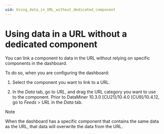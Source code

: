 ```yaml
---
uid: Using_data_in_URL_without_dedicated_component
---
```


# Using data in a URL without a dedicated component

You can link a component to data in the URL without relying on specific components in the dashboard.

To do so, when you are configuring the dashboard:

1. Select the component you want to link to a URL.

1. In the *Data* tab, go to *URL*, and drag the URL category you want to use to the component. Prior to DataMiner 10.3.0 [CU21]/10.4.0 [CU9]/10.4.12<!--RN 41141-->, go to *Feeds* > *URL* in the *Data* tab.

> [!NOTE]
> When the dashboard has a specific component that contains the same data as the URL, that data will overwrite the data from the URL.

